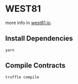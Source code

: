 # WEST81

more info in  [west81.io](https://www.west81.io).

## Install Dependencies

`yarn`

## Compile Contracts

`truffle compile`
